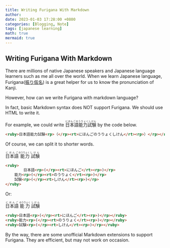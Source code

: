 ```yaml
---
title: Writing Furigana With Markdown
author: 
date: 2023-01-03 17:28:00 +0800
categories: [Blogging, Note]
tags: [japanese learning]
math: true
mermaid: true
---
```




## Writing Furigana With Markdown

There are millions of native Japanese speakers and Japanese language learners such as me all over the world. When we learn Japanese language, Furigana([振り仮名](https://en.wikipedia.org/wiki/Furigana)) is a great helper for us to know the pronunciation of Kanji. 

However, how can we write Furigana with markdown language?

In fact, basic Markdown syntax does NOT support Furigana. We should use HTML to write it.



For example, we could write <ruby>日本語能力試験<rp>（</rp><rt>にほんごのうりょくしけん</rt><rp>）</rp></ruby> by the code below.

```markdown
<ruby>日本語能力試験<rp>（</rp><rt>にほんごのうりょくしけん</rt><rp>）</rp></ruby>
```



Of course, we can split it to shorter words. 

<ruby>
		日本語<rp>(</rp><rt>にほんご</rt><rp>)</rp>
    能力<rp>(</rp><rt>のうりょく</rt><rp>)</rp>
    試験<rp>(</rp><rt>しけん</rt><rp>)</rp>
</ruby>

```markdown
<ruby>
		日本語<rp>(</rp><rt>にほんご</rt><rp>)</rp>
    能力<rp>(</rp><rt>のうりょく</rt><rp>)</rp>
    試験<rp>(</rp><rt>しけん</rt><rp>)</rp>
</ruby>
```

Or: 

<ruby>日本語<rp>(</rp><rt>にほんご</rt><rp>)</rp></ruby>
<ruby>能力<rp>(</rp><rt>のうりょく</rt><rp>)</rp></ruby>
<ruby>試験<rp>(</rp><rt>しけん</rt><rp>)</rp></ruby>

```markdown
<ruby>日本語<rp>(</rp><rt>にほんご</rt><rp>)</rp></ruby>
<ruby>能力<rp>(</rp><rt>のうりょく</rt><rp>)</rp></ruby>
<ruby>試験<rp>(</rp><rt>しけん</rt><rp>)</rp></ruby>
```



By the way, there are some unofficial Markdown extensions to support Furigana. They are efficient, but may not work on occasion.
